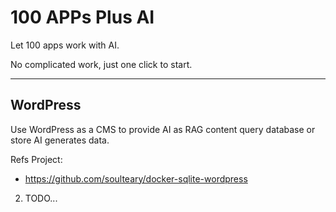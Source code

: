 # 100 APPs Plus AI

Let 100 apps work with AI.

No complicated work, just one click to start.

---

## WordPress

Use WordPress as a CMS to provide AI as RAG content query database or store AI generates data.

Refs Project:

- https://github.com/soulteary/docker-sqlite-wordpress


2. TODO...
